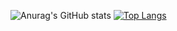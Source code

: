 ![Anurag's GitHub stats](https://github-readme-stats.vercel.app/api?username=MartinLeblancs&show_icons=true&theme=tokyonight)
[![Top Langs](https://github-readme-stats.vercel.app/api/top-langs/?username=anuraghazra&langs_count=5)](https://github.com/anuraghazra/github-readme-stats)
